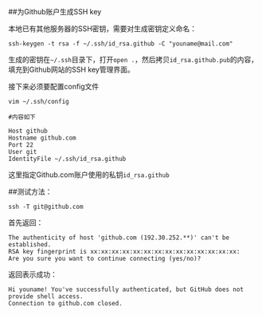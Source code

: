 ##为Github账户生成SSH key

本地已有其他服务器的SSH密钥，需要对生成密钥定义命名：

	ssh-keygen -t rsa -f ~/.ssh/id_rsa.github -C "youname@mail.com"

生成的密钥在`~/.ssh`目录下，打开`open .`，然后拷贝`id_rsa.github.pub`的内容，填充到Github网站的SSH key管理界面。

接下来必须要配置config文件

	vim ~/.ssh/config
	
	#内容如下
	
	Host github
	Hostname github.com
	Port 22
	User git
	IdentityFile ~/.ssh/id_rsa.github

这里指定Github.com账户使用的私钥`id_rsa.github`

##测试方法：

	ssh -T git@github.com

首先返回：

````````
The authenticity of host 'github.com (192.30.252.**)' can't be established.
RSA key fingerprint is xx:xx:xx:xx:xx:xx:xx:xx:xx:xx:xx:xx:xx:xx:
Are you sure you want to continue connecting (yes/no)? 
````````


返回表示成功：

````````
Hi youname! You've successfully authenticated, but GitHub does not provide shell access.
Connection to github.com closed.
````````